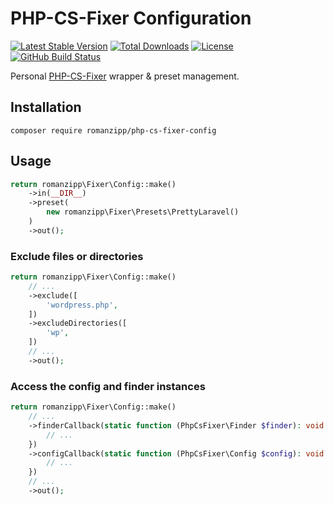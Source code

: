 # PHP-CS-Fixer Configuration

[![Latest Stable Version](https://img.shields.io/packagist/v/romanzipp/PHP-CS-Fixer-Config.svg?style=flat-square)](https://packagist.org/packages/romanzipp/php-cs-fixer-config)
[![Total Downloads](https://img.shields.io/packagist/dt/romanzipp/PHP-CS-Fixer-Config.svg?style=flat-square)](https://packagist.org/packages/romanzipp/php-cs-fixer-config)
[![License](https://img.shields.io/packagist/l/romanzipp/PHP-CS-Fixer-Config.svg?style=flat-square)](https://packagist.org/packages/romanzipp/php-cs-fixer-config)
[![GitHub Build Status](https://img.shields.io/github/workflow/status/romanzipp/PHP-CS-Fixer-Config/Tests?style=flat-square)](https://github.com/romanzipp/PHP-CS-Fixer-Config/actions)

Personal [PHP-CS-Fixer](https://github.com/FriendsOfPHP/PHP-CS-Fixer) wrapper & preset management.

## Installation

```
composer require romanzipp/php-cs-fixer-config
```

## Usage

```php
return romanzipp\Fixer\Config::make()
    ->in(__DIR__)
    ->preset(
        new romanzipp\Fixer\Presets\PrettyLaravel()
    )
    ->out();
```

### Exclude files or directories

```php
return romanzipp\Fixer\Config::make()
    // ...
    ->exclude([
        'wordpress.php',
    ])
    ->excludeDirectories([
        'wp',
    ])
    // ...
    ->out();
```

### Access the config and finder instances

```php
return romanzipp\Fixer\Config::make()
    // ...
    ->finderCallback(static function (PhpCsFixer\Finder $finder): void {
        // ...
    })
    ->configCallback(static function (PhpCsFixer\Config $config): void {
        // ...
    })
    // ...
    ->out();
```
